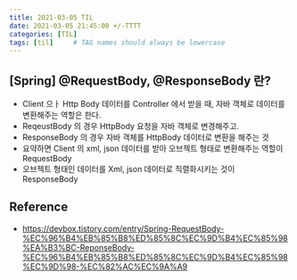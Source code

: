 ```yaml
---
title: 2021-03-05 TIL
date: 2021-03-05 21:45:00 +/-TTTT
categories: [TIL]
tags: [til]     # TAG names should always be lowercase
---
```

 
 
## [Spring] @RequestBody, @ResponseBody 란?
- Client 으ㅏ Http Body 데이터를 Controller 에서 받을 때, 자바 객체로 데이터를 변환해주는 역할은 한다.
- ReqeustBody 의 경우 HttpBody 요청을 자바 객체로 변경해주고.
- ResponseBody 의 경우 자바 객체를 HttpBody 데이터로 변환을 해주는 것
- 요약하면 Client 의 xml, json 데이터를 받아 오브젝트 형태로 변환해주는 역할이 RequestBody
- 오브젝트 형태인 데이터를 Xml, json 데이터로 직렬화시키는 것이 ResponseBody

## Reference
- https://devbox.tistory.com/entry/Spring-RequestBody-%EC%96%B4%EB%85%B8%ED%85%8C%EC%9D%B4%EC%85%98%EA%B3%BC-ReponseBody-%EC%96%B4%EB%85%B8%ED%85%8C%EC%9D%B4%EC%85%98%EC%9D%98-%EC%82%AC%EC%9A%A9 